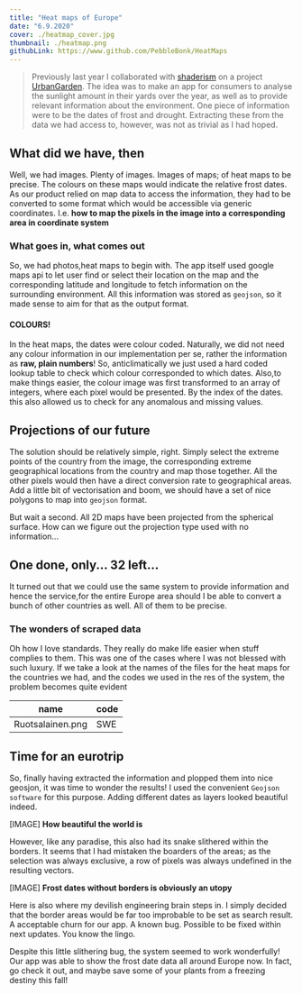 ```yaml
---
title: "Heat maps of Europe"
date: "6.9.2020"
cover: ./heatmap_cover.jpg
thumbnail: ./heatmap.png
githubLink: https://www.github.com/PebbleBonk/HeatMaps
---
```



>Previously last year I collaborated with [shaderism](www.shaderism.com) on a project [UrbanGarden](www.urbangarden.com). The idea was to make an app for consumers to analyse the sunlight amount in their yards over the year,  as well as to provide relevant information about the environment. One piece of information were to be the dates of frost and drought. Extracting these from the data we had access to, however, was not as trivial as I had hoped.


## What did we have, then
Well, we had images. Plenty of images.
Images of maps; of heat maps to be precise. The colours on these maps would indicate the relative frost dates. As our product relied on map data to access the information, they had to be converted to some format which would be accessible via generic coordinates. I.e. __how to map the pixels in the image into a corresponding area in coordinate system__

### What goes in, what comes out
So, we had photos,heat maps to begin with. The app itself used google maps api to let user find or select their location on the map and the corresponding latitude and longitude to fetch information on the surrounding environment. All this information was stored as `geojson`,  so it made sense to aim for that as the output format.

#### COLOURS!
In the heat maps, the dates were colour coded. Naturally, we did not need any colour information in our implementation per se, rather the information as **raw, plain numbers**! So, anticlimatically we just used a hard coded lookup table to check which colour corresponded to which dates. Also,to make things easier, the colour image was first transformed to an array of integers, where each pixel would be presented. By the index of the dates. this also allowed us to check for any anomalous and missing values.



## Projections of our future
The solution should be relatively simple, right. Simply select the extreme points of the country from the image, the corresponding extreme geographical locations from the country and map those together. All the other pixels would then have a direct conversion rate to geographical areas. Add a little bit of vectorisation and boom, we should have a set of nice polygons to map into `geojson` format.

But wait a second. All 2D maps have been projected from the spherical surface. How can we figure out the projection type used with no information...



  
## One done, only... 32 left...
It turned out that we could use the same system to provide information and hence the service,for the entire Europe area should I be able to convert a bunch of other countries as well. All of them to be precise.

### The wonders of scraped data
Oh how I love standards. They really do make life easier when stuff complies to them. This was one of the cases where I was not blessed with such luxury. If we take a look at the names of the files for the heat maps for the countries we had, and the codes we used in the res of the system, the problem becomes quite evident

name | code 
--- | ---
Ruotsalainen.png | SWE


## Time for an eurotrip
So, finally having extracted the information and plopped them into nice geosjon, it was time to wonder the results! I used the convenient `Geojson software` for this purpose. Adding different dates as layers looked beautiful indeed.

[IMAGE]
**How beautiful the world is**

However, like any paradise, this also had its snake slithered within the borders. It seems that I had mistaken the boarders of the areas; as the selection was always exclusive, a row of pixels was always undefined in the resulting vectors.

[IMAGE]
**Frost dates without borders is obviously an utopy**

Here is also where my devilish engineering brain steps in. I simply decided that the border areas would be far too improbable to be set as search result. A acceptable churn for our app. A known bug. Possible to be fixed within next updates. You know the lingo.

Despite this little slithering bug, the system seemed to work wonderfully! Our app was able to show the frost date data all around Europe now. In fact, go check it out, and maybe save some of your plants from a freezing destiny this fall!


